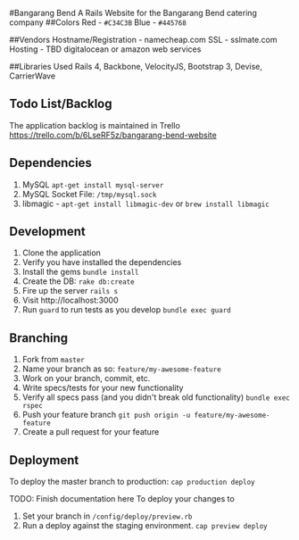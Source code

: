 #Bangarang Bend
A Rails Website for the Bangarang Bend catering company
##Colors
Red - `#C34C3B`
Blue - `#445768`

##Vendors
Hostname/Registration - namecheap.com
SSL - sslmate.com
Hosting - TBD digitalocean or amazon web services

##Libraries Used
Rails 4, Backbone, VelocityJS, Bootstrap 3, Devise, CarrierWave
## Todo List/Backlog
The application backlog is maintained in Trello
https://trello.com/b/6LseRF5z/bangarang-bend-website

## Dependencies

1. MySQL `apt-get install mysql-server`
1. MySQL Socket File: `/tmp/mysql.sock`
1. libmagic - `apt-get install libmagic-dev` or `brew install libmagic`

## Development

1. Clone the application
1. Verify you have installed the dependencies
1. Install the gems `bundle install`
1. Create the DB: `rake db:create`
1. Fire up the server `rails s`
1. Visit http://localhost:3000
1. Run `guard` to run tests as you develop `bundle exec guard`

## Branching

1. Fork from `master`
1. Name your branch as so: `feature/my-awesome-feature`
1. Work on your branch, commit, etc.
1. Write specs/tests for your new functionality
1. Verify all specs pass (and you didn't break old functionality) `bundle exec rspec`
1. Push your feature branch `git push origin -u feature/my-awesome-feature`
1. Create a pull request for your feature

## Deployment

To deploy the master branch to production: `cap production deploy`

TODO: Finish documentation here
To deploy your changes to
1. Set your branch in `/config/deploy/preview.rb`
1. Run a deploy against the staging environment. `cap preview deploy`
